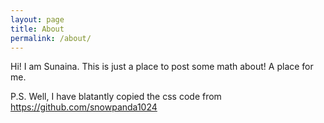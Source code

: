 ```yaml
---
layout: page
title: About
permalink: /about/
---
```

Hi! I am Sunaina. This is just a place to post some math about! A place for me. 



P.S. Well, I have blatantly copied the css code from https://github.com/snowpanda1024

